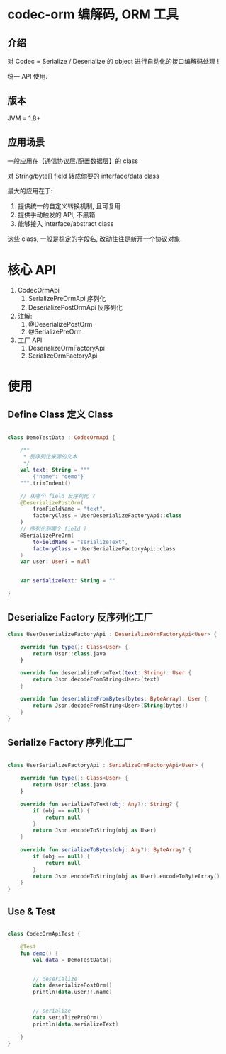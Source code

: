 # codec-orm 编解码, ORM 工具

## 介绍

对 Codec = Serialize / Deserialize 的 object 进行自动化的接口编解码处理 !

统一 API 使用.

## 版本

JVM = 1.8+

## 应用场景
一般应用在【通信协议层/配置数据层】的 class

对 String/byte[] field 转成你要的 interface/data class

最大的应用在于: 
1. 提供统一的自定义转换机制, 且可复用
2. 提供手动触发的 API, 不黑箱
3. 能够接入 interface/abstract class

这些 class, 一般是稳定的字段名, 改动往往是新开一个协议对象.


# 核心 API

1. CodecOrmApi
   1. SerializePreOrmApi 序列化
   2. DeserializePostOrmApi 反序列化
2. 注解:
    1. @DeserializePostOrm
    2. @SerializePreOrm
3. 工厂 API
   1. DeserializeOrmFactoryApi
   2. SerializeOrmFactoryApi

# 使用

## Define Class 定义 Class

```kotlin

class DemoTestData : CodecOrmApi {

    /**
     * 反序列化来源的文本
     */
    val text: String = """
        {"name": "demo"}
    """.trimIndent()

    // 从哪个 field 反序列化 ?
    @DeserializePostOrm(
        fromFieldName = "text",
        factoryClass = UserDeserializeFactoryApi::class
    )
    // 序列化到哪个 field ?
    @SerializePreOrm(
        toFieldName = "serializeText",
        factoryClass = UserSerializeFactoryApi::class
    )
    var user: User? = null


    var serializeText: String = ""

}

```

## Deserialize Factory 反序列化工厂

```kotlin
class UserDeserializeFactoryApi : DeserializeOrmFactoryApi<User> {

    override fun type(): Class<User> {
        return User::class.java
    }

    override fun deserializeFromText(text: String): User {
        return Json.decodeFromString<User>(text)
    }

    override fun deserializeFromBytes(bytes: ByteArray): User {
        return Json.decodeFromString<User>(String(bytes))
    }
}

```

## Serialize Factory 序列化工厂

```kotlin

class UserSerializeFactoryApi : SerializeOrmFactoryApi<User> {

    override fun type(): Class<User> {
        return User::class.java
    }

    override fun serializeToText(obj: Any?): String? {
        if (obj == null) {
            return null
        }
        return Json.encodeToString(obj as User)
    }

    override fun serializeToBytes(obj: Any?): ByteArray? {
        if (obj == null) {
            return null
        }
        return Json.encodeToString(obj as User).encodeToByteArray()
    }
}

```

## Use & Test

```kotlin

class CodecOrmApiTest {

    @Test
    fun demo() {
        val data = DemoTestData()


        // deserialize
        data.deserializePostOrm()
        println(data.user!!.name)


        // serialize
        data.serializePreOrm()
        println(data.serializeText)

    }
}
```